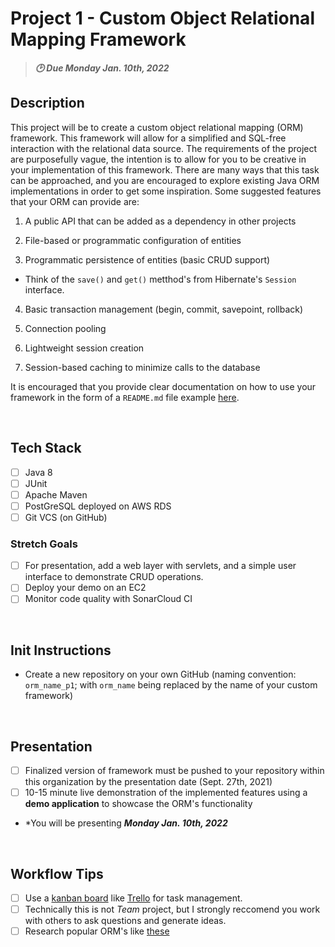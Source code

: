 # Project 1 - Custom Object Relational Mapping Framework
>***:clock2: Due Monday Jan. 10th, 2022***

## Description

This project will be to create a custom object relational mapping (ORM) framework. This framework will allow for a simplified and SQL-free interaction with the relational data source. The requirements of the project are purposefully vague, the intention is to allow for you to be creative in your implementation of this framework. There are many ways that this task can be approached, and you are encouraged to explore existing Java ORM implementations in order to get some inspiration. Some suggested features that your ORM can provide are:

1. A public API that can be added as a dependency in other projects

2. File-based or programmatic configuration of entities

3. Programmatic persistence of entities (basic CRUD support)
  - Think of the `save()` and `get()` metthod's from Hibernate's `Session` interface.

4. Basic transaction management (begin, commit, savepoint, rollback)

5. Connection pooling

6. Lightweight session creation

7. Session-based caching to minimize calls to the database

It is encouraged that you provide clear documentation on how to use your framework in the form of a `README.md` file example [here](https://github.com/210823-Enterprise/demos/edit/main/4-servlets-devops/project-1/p1-sample-readme.md).

<br>

## Tech Stack
- [ ] Java 8
- [ ] JUnit
- [ ] Apache Maven
- [ ] PostGreSQL deployed on AWS RDS
- [ ] Git VCS (on GitHub)

### Stretch Goals
- [ ] For presentation, add a web layer with servlets, and a simple user interface to demonstrate CRUD operations.
- [ ] Deploy your demo on an EC2
- [ ] Monitor code quality with SonarCloud CI

<br>

## Init Instructions
- Create a new repository on your own GitHub (naming convention: `orm_name_p1`; with `orm_name` being replaced by the name of your custom framework)

<br>

## Presentation
- [ ] Finalized version of framework must be pushed to your repository within this organization by the presentation date (Sept. 27th, 2021)
- [ ] 10-15 minute live demonstration of the implemented features using a **demo application** to showcase the ORM's functionality
- *You will be presenting ***Monday Jan. 10th, 2022***

<br>

## Workflow Tips
- [ ] Use a [kanban board](https://www.atlassian.com/agile/kanban/boards) like [Trello](https://trello.com/en-US) for task management.
- [ ] Technically this is not *Team* project, but I strongly reccomend you work with others to ask questions and generate ideas.
- [ ] Research popular ORM's like [these](https://en.wikipedia.org/wiki/List_of_object%E2%80%93relational_mapping_software)
